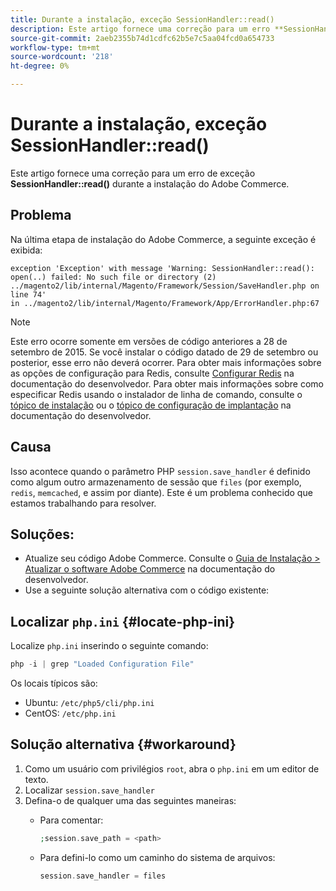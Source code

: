 ```yaml
---
title: Durante a instalação, exceção SessionHandler::read()
description: Este artigo fornece uma correção para um erro **SessionHandler::read()** durante a instalação do Adobe Commerce.
source-git-commit: 2aeb2355b74d1cdfc62b5e7c5aa04fcd0a654733
workflow-type: tm+mt
source-wordcount: '218'
ht-degree: 0%

---
```



# Durante a instalação, exceção SessionHandler::read()

Este artigo fornece uma correção para um erro de exceção **SessionHandler::read()** durante a instalação do Adobe Commerce.

## Problema

Na última etapa de instalação do Adobe Commerce, a seguinte exceção é exibida:

```temrinal
exception 'Exception' with message 'Warning: SessionHandler::read():
open(..) failed: No such file or directory (2) ../magento2/lib/internal/Magento/Framework/Session/SaveHandler.php on line 74'
in ../magento2/lib/internal/Magento/Framework/App/ErrorHandler.php:67
```

>[!NOTE]
>
>Este erro ocorre somente em versões de código anteriores a 28 de setembro de 2015. Se você instalar o código datado de 29 de setembro ou posterior, esse erro não deverá ocorrer. Para obter mais informações sobre as opções de configuração para Redis, consulte [Configurar Redis](https://experienceleague.adobe.com/pt-br/docs/commerce-operations/configuration-guide/cache/redis/config-redis) na documentação do desenvolvedor. Para obter mais informações sobre como especificar Redis usando o instalador de linha de comando, consulte o [tópico de instalação](https://experienceleague.adobe.com/pt-br/docs/commerce-operations/installation-guide/advanced) ou o [tópico de configuração de implantação](https://experienceleague.adobe.com/pt-br/docs/commerce-operations/installation-guide/tutorials/deployment) na documentação do desenvolvedor.

## Causa

Isso acontece quando o parâmetro PHP `session.save_handler` é definido como algum outro armazenamento de sessão que `files` (por exemplo, `redis`, `memcached`, e assim por diante). Este é um problema conhecido que estamos trabalhando para resolver.

## Soluções:

* Atualize seu código Adobe Commerce. Consulte o [Guia de Instalação > Atualizar o software Adobe Commerce](https://experienceleague.adobe.com/pt-br/docs/commerce-operations/installation-guide/tutorials/uninstall) na documentação do desenvolvedor.
* Use a seguinte solução alternativa com o código existente:

## Localizar `php.ini` {#locate-php-ini}

Localize `php.ini` inserindo o seguinte comando:

```php
php -i | grep "Loaded Configuration File"
```

Os locais típicos são:

* Ubuntu: `/etc/php5/cli/php.ini`
* CentOS: `/etc/php.ini`

## Solução alternativa {#workaround}

1. Como um usuário com privilégios `root`, abra o `php.ini` em um editor de texto.
1. Localizar `session.save_handler`
1. Defina-o de qualquer uma das seguintes maneiras:
   * Para comentar:

     ```php
     ;session.save_path = <path>
     ```

   * Para defini-lo como um caminho do sistema de arquivos:

     ```php
     session.save_handler = files
     ```
